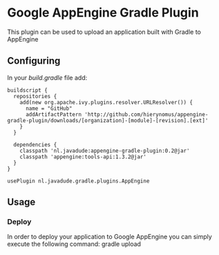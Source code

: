 # Google AppEngine Gradle Plugin
This plugin can be used to upload an application built with Gradle to AppEngine

## Configuring
In your _build.gradle_ file add:

	buildscript {
	  repositories {
	    add(new org.apache.ivy.plugins.resolver.URLResolver()) {
	      name = "GitHub"
	      addArtifactPattern 'http://github.com/hierynomus/appengine-gradle-plugin/downloads/[organization]-[module]-[revision].[ext]'
	    }
	  }
	
	  dependencies {
	    classpath 'nl.javadude:appengine-gradle-plugin:0.2@jar'
	    classpath 'appengine:tools-api:1.3.2@jar'
	  }
	}

    usePlugin nl.javadude.gradle.plugins.AppEngine

## Usage
### Deploy
In order to deploy your application to Google AppEngine you can simply execute the following command:
	gradle upload

